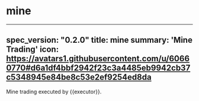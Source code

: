 <h1 class="contract">mine</h1>

---
spec_version: "0.2.0"
title: mine
summary: 'Mine Trading'
icon: https://avatars1.githubusercontent.com/u/60660770#d6a1df4bbf2942f23c3a4485eb9942cb37c5348945e84be8c53e2ef9254ed8da
---

Mine trading executed by {{executor}}.
